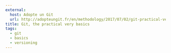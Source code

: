 ```yaml
---
external:
  host: Adopte un Git
  url: http://adopteungit.fr/en/methodology/2017/07/02/git-practical-very-basics.html
title: Git, the practical very basics
tags:
  - git
  - basics
  - versioning
---
```

